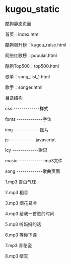 # kugou_static
酷狗静态页面


首页：index.html

酷狗飙升榜：kugou_raise.html

网络红歌榜：popular.html

酷狗Top500：top500.html

歌单：song_list_1.html

歌手：songer.html


目录结构

css           -------------样式

fonts         -------------字体

img           -------------图片

js            -------------javascript

lcy           -------------歌词

music         -------------mp3文件

song          -------------歌曲页面

1.mp3       告白气球

2.mp3       稻香

3.mp3       烟花易冷

4.mp3       给我一首歌的时间

5.mp3       听妈妈的话

6.mp3       等你下课

7.mp3       青花瓷

8.mp3       晴天

